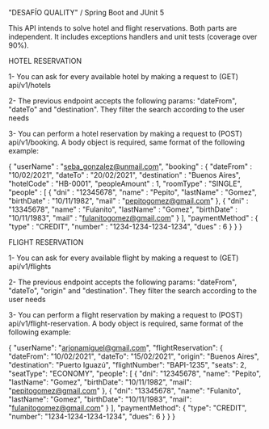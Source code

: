 "DESAFÍO QUALITY" / Spring Boot and JUnit 5

This API intends to solve hotel and flight reservations. Both parts are independent. It includes exceptions handlers and unit tests (coverage over 90%).

HOTEL RESERVATION

1- You can ask for every available hotel by making a request to (GET) api/v1/hotels

2- The previous endpoint accepts the following params: "dateFrom", "dateTo" and "destination". They filter the search according to the user needs

3- You can perform a hotel reservation by making a request to (POST) api/v1/booking. A body object is required, same format of the following example:

{
    "userName" : "seba_gonzalez@unmail.com",
    "booking" : {
        "dateFrom" : "10/02/2021",
        "dateTo" : "20/02/2021",
        "destination" : "Buenos Aires",
        "hotelCode" : "HB-0001",
        "peopleAmount" : 1,
        "roomType" : "SINGLE",
        "people" : [
            {
                "dni" : "12345678",
                "name" : "Pepito",
                "lastName" : "Gomez",
                "birthDate" : "10/11/1982",
                "mail" : "pepitogomez@gmail.com"
            },
             {
                "dni" : "13345678",
                "name" : "Fulanito",
                "lastName" : "Gomez",
                "birthDate" : "10/11/1983",
                "mail" : "fulanitogomez@gmail.com"
            }
        ],
        "paymentMethod" : {
            "type" : "CREDIT",
            "number" : "1234-1234-1234-1234",
            "dues" : 6
        }
    }
}

FLIGHT RESERVATION

1- You can ask for every available flight by making a request to (GET) api/v1/flights

2- The previous endpoint accepts the following params: "dateFrom", "dateTo", "origin" and "destination". They filter the search according to the user needs

3- You can perform a flight reservation by making a request to (POST) api/v1/flight-reservation. A body object is required, same format of the following example:

{
    "userName": "arjonamiguel@gmail.com",
    "flightReservation": {
        "dateFrom": "10/02/2021",
        "dateTo": "15/02/2021",
        "origin": "Buenos Aires",
        "destination": "Puerto Iguazú",
        "flightNumber": "BAPI-1235",
        "seats": 2,
        "seatType": "ECONOMY",
        "people": [
            {
                "dni": "12345678",
                "name": "Pepito",
                "lastName": "Gomez",
                "birthDate": "10/11/1982",
                "mail": "pepitogomez@gmail.com"
            },
            {
                "dni": "13345678",
                "name": "Fulanito",
                "lastName": "Gomez",
                "birthDate": "10/11/1983",
                "mail": "fulanitogomez@gmail.com"
            }
        ],
        "paymentMethod": {
            "type": "CREDIT",
            "number": "1234-1234-1234-1234",
            "dues": 6
        }
    }
}
